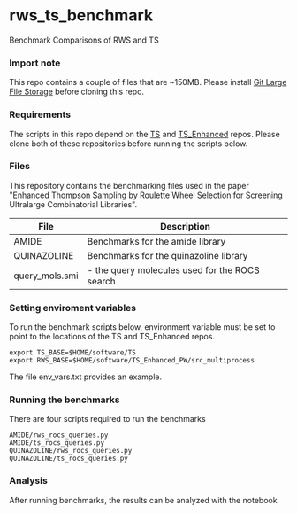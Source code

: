 # rws_ts_benchmark
Benchmark Comparisons of RWS and TS

### Import note
This repo contains a couple of files that are ~150MB.  Please install [Git Large File Storage](https://git-lfs.com/) before cloning this repo.

### Requirements
The scripts in this repo depend on the [TS](https://github.com/PatWalters/TS) and [TS_Enhanced](https://github.com/WIMNZhao/TS_Enhanced) repos.  Please clone both of these repositories before running the scripts below. 

### Files
This repository contains the benchmarking files used in the paper "Enhanced Thompson Sampling by Roulette Wheel Selection for Screening Ultralarge Combinatorial Libraries".

|File          |Description                                     |
|--------------|------------------------------------------------|
|AMIDE         |Benchmarks for the amide library                |
|QUINAZOLINE   |Benchmarks for the quinazoline library          |
|query_mols.smi| - the query molecules used for the ROCS search |

### Setting enviroment variables

To run the benchmark scripts below, environment variable must be set to point to the locations of the TS and TS_Enhanced repos.
```
export TS_BASE=$HOME/software/TS
export RWS_BASE=$HOME/software/TS_Enhanced_PW/src_multiprocess
```
The file env_vars.txt provides an example.

### Running the benchmarks

There are four scripts required to run the benchmarks
```
AMIDE/rws_rocs_queries.py
AMIDE/ts_rocs_queries.py
QUINAZOLINE/rws_rocs_queries.py
QUINAZOLINE/ts_rocs_queries.py
```

### Analysis

After running benchmarks, the results can be analyzed with the notebook 








